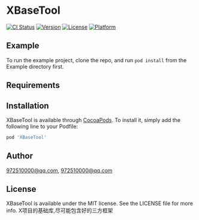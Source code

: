 # XBaseTool

[![CI Status](https://img.shields.io/travis/972510000@qq.com/XBaseTool.svg?style=flat)](https://travis-ci.org/972510000@qq.com/XBaseTool)
[![Version](https://img.shields.io/cocoapods/v/XBaseTool.svg?style=flat)](https://cocoapods.org/pods/XBaseTool)
[![License](https://img.shields.io/cocoapods/l/XBaseTool.svg?style=flat)](https://cocoapods.org/pods/XBaseTool)
[![Platform](https://img.shields.io/cocoapods/p/XBaseTool.svg?style=flat)](https://cocoapods.org/pods/XBaseTool)

## Example

To run the example project, clone the repo, and run `pod install` from the Example directory first.

## Requirements

## Installation

XBaseTool is available through [CocoaPods](https://cocoapods.org). To install
it, simply add the following line to your Podfile:

```ruby
pod 'XBaseTool'
```

## Author

972510000@qq.com, 972510000@qq.com

## License

XBaseTool is available under the MIT license. See the LICENSE file for more info.
 X项目的基础库,尽可能包含好的三方框架
